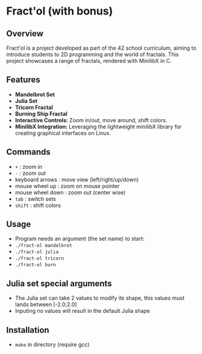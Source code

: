 # Fract'ol (with bonus)

## Overview
Fract'ol is a project developed as part of the 42 school curriculum, aiming to introduce students to 2D programming and the world of fractals. 
This project showcases a range of fractals, rendered with MinilibX in C.

## Features
- **Mandelbrot Set**
- **Julia Set**
- **Tricorn Fractal**
- **Burning Ship Fractal**
- **Interactive Controls:** Zoom in/out, move around, shift colors.
- **MinilibX Integration:** Leveraging the lightweight minilibX library for creating graphical interfaces on Linux.

## Commands
- `+` : zoom in
- `-` : zoom out
- keyboard arrows : move view (left/right/up/down)
- mouse wheel up : zoom on mouse pointer
- mouse wheel down : zoom out (center wise)
- `tab` : switch sets
- `shift` : shift colors

## Usage
- Program needs an argument (the set name) to start:
- `./fract-ol mandelbrot`
- `./fract-ol julia`
- `./fract-ol tricorn`
- `./fract-ol burn`

## Julia set special arguments
- The Julia set can take 2 values to modify its shape, this values must lands between [-2.0;2.0]
- Inputing no values will result in the default Julia shape

## Installation
- `make` in directory (require gcc)


